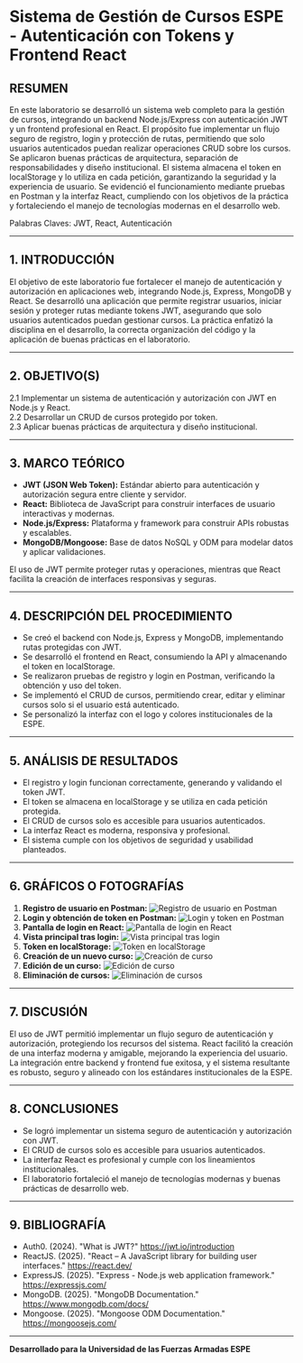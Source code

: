 # Sistema de Gestión de Cursos ESPE - Autenticación con Tokens y Frontend React

## RESUMEN

En este laboratorio se desarrolló un sistema web completo para la gestión de cursos, integrando un backend Node.js/Express con autenticación JWT y un frontend profesional en React. El propósito fue implementar un flujo seguro de registro, login y protección de rutas, permitiendo que solo usuarios autenticados puedan realizar operaciones CRUD sobre los cursos. Se aplicaron buenas prácticas de arquitectura, separación de responsabilidades y diseño institucional. El sistema almacena el token en localStorage y lo utiliza en cada petición, garantizando la seguridad y la experiencia de usuario. Se evidenció el funcionamiento mediante pruebas en Postman y la interfaz React, cumpliendo con los objetivos de la práctica y fortaleciendo el manejo de tecnologías modernas en el desarrollo web.

Palabras Claves: JWT, React, Autenticación

---

## 1. INTRODUCCIÓN

El objetivo de este laboratorio fue fortalecer el manejo de autenticación y autorización en aplicaciones web, integrando Node.js, Express, MongoDB y React. Se desarrolló una aplicación que permite registrar usuarios, iniciar sesión y proteger rutas mediante tokens JWT, asegurando que solo usuarios autenticados puedan gestionar cursos. La práctica enfatizó la disciplina en el desarrollo, la correcta organización del código y la aplicación de buenas prácticas en el laboratorio.

---

## 2. OBJETIVO(S)

2.1 Implementar un sistema de autenticación y autorización con JWT en Node.js y React.  
2.2 Desarrollar un CRUD de cursos protegido por token.  
2.3 Aplicar buenas prácticas de arquitectura y diseño institucional.  

---

## 3. MARCO TEÓRICO

- **JWT (JSON Web Token):** Estándar abierto para autenticación y autorización segura entre cliente y servidor.
- **React:** Biblioteca de JavaScript para construir interfaces de usuario interactivas y modernas.
- **Node.js/Express:** Plataforma y framework para construir APIs robustas y escalables.
- **MongoDB/Mongoose:** Base de datos NoSQL y ODM para modelar datos y aplicar validaciones.

El uso de JWT permite proteger rutas y operaciones, mientras que React facilita la creación de interfaces responsivas y seguras.

---

## 4. DESCRIPCIÓN DEL PROCEDIMIENTO

- Se creó el backend con Node.js, Express y MongoDB, implementando rutas protegidas con JWT.
- Se desarrolló el frontend en React, consumiendo la API y almacenando el token en localStorage.
- Se realizaron pruebas de registro y login en Postman, verificando la obtención y uso del token.
- Se implementó el CRUD de cursos, permitiendo crear, editar y eliminar cursos solo si el usuario está autenticado.
- Se personalizó la interfaz con el logo y colores institucionales de la ESPE.

---

## 5. ANÁLISIS DE RESULTADOS

- El registro y login funcionan correctamente, generando y validando el token JWT.
- El token se almacena en localStorage y se utiliza en cada petición protegida.
- El CRUD de cursos solo es accesible para usuarios autenticados.
- La interfaz React es moderna, responsiva y profesional.
- El sistema cumple con los objetivos de seguridad y usabilidad planteados.

---

## 6. GRÁFICOS O FOTOGRAFÍAS

1. **Registro de usuario en Postman:**
   ![Registro de usuario en Postman](https://i.imgur.com/ZVoTYg5.png)
2. **Login y obtención de token en Postman:**
   ![Login y token en Postman](./screenshots/2-login-token-postman.png)
3. **Pantalla de login en React:**
   ![Pantalla de login en React](./screenshots/3-login-react.png)
4. **Vista principal tras login:**
   ![Vista principal tras login](./screenshots/4-home-cursos.png)
5. **Token en localStorage:**
   ![Token en localStorage](./screenshots/5-token-localstorage.png)
6. **Creación de un nuevo curso:**
   ![Creación de curso](./screenshots/6-crear-curso.png)
7. **Edición de un curso:**
   ![Edición de curso](./screenshots/7-editar-curso.png)
8. **Eliminación de cursos:**
   ![Eliminación de cursos](./screenshots/8-eliminar-curso.png)

---

## 7. DISCUSIÓN

El uso de JWT permitió implementar un flujo seguro de autenticación y autorización, protegiendo los recursos del sistema. React facilitó la creación de una interfaz moderna y amigable, mejorando la experiencia del usuario. La integración entre backend y frontend fue exitosa, y el sistema resultante es robusto, seguro y alineado con los estándares institucionales de la ESPE.

---

## 8. CONCLUSIONES

- Se logró implementar un sistema seguro de autenticación y autorización con JWT.
- El CRUD de cursos solo es accesible para usuarios autenticados.
- La interfaz React es profesional y cumple con los lineamientos institucionales.
- El laboratorio fortaleció el manejo de tecnologías modernas y buenas prácticas de desarrollo web.

---

## 9. BIBLIOGRAFÍA

- Auth0. (2024). "What is JWT?" https://jwt.io/introduction
- ReactJS. (2025). "React – A JavaScript library for building user interfaces." https://react.dev/
- ExpressJS. (2025). "Express - Node.js web application framework." https://expressjs.com/
- MongoDB. (2025). "MongoDB Documentation." https://www.mongodb.com/docs/
- Mongoose. (2025). "Mongoose ODM Documentation." https://mongoosejs.com/

---

**Desarrollado para la Universidad de las Fuerzas Armadas ESPE**

